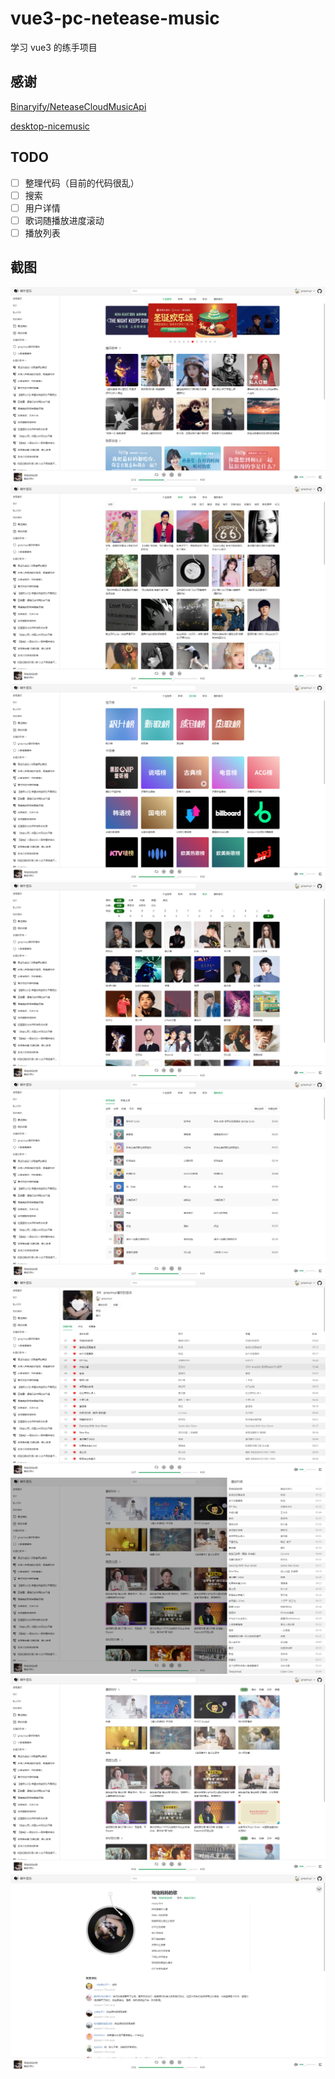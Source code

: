 # vue3-pc-netease-music

学习 vue3 的练手项目

## 感谢

[Binaryify/NeteaseCloudMusicApi](https://github.com/Binaryify/NeteaseCloudMusicApi)

[desktop-nicemusic](https://gitee.com/lxhcool/desktop-nicemusic)

## TODO

- [ ] 整理代码（目前的代码很乱）
- [ ] 搜索
- [ ] 用户详情
- [ ] 歌词随播放进度滚动
- [ ] 播放列表

## 截图

![home](/assets/home.png)
![playlist](/assets/playlist.png)
![rank](/assets/rank.png)
![artist](/assets/artist.png)
![top](/assets/top.png)
![playlistdetail](/assets/playlistdetail.png)
![playsidebar](/assets/playsidebar.png)
![mv](/assets/mv.png)
![playingpage](/assets/playingpage.png)
